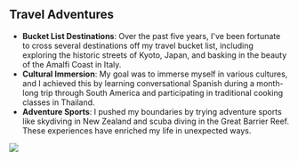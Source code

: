 ## Travel Adventures
- **Bucket List Destinations**: Over the past five years, I've been fortunate to cross several destinations off my travel bucket list, including exploring the historic streets of Kyoto, Japan, and basking in the beauty of the Amalfi Coast in Italy.
- **Cultural Immersion**: My goal was to immerse myself in various cultures, and I achieved this by learning conversational Spanish during a month-long trip through South America and participating in traditional cooking classes in Thailand.
- **Adventure Sports**: I pushed my boundaries by trying adventure sports like skydiving in New Zealand and scuba diving in the Great Barrier Reef. These experiences have enriched my life in unexpected ways.
<img src="https://www.google.com/url?sa=i&url=https%3A%2F%2Fwallpapercave.com%2Famalfi-coast-wallpapers&psig=AOvVaw30xA2jg5s2lsKf1SIpRwEJ&ust=1696086886599000&source=images&cd=vfe&opi=89978449&ved=0CBEQjRxqFwoTCJCk7JSO0IEDFQAAAAAdAAAAABAE">